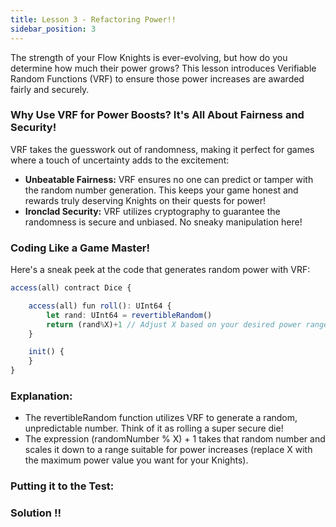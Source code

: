 ```yaml
---
title: Lesson 3 - Refactoring Power!!
sidebar_position: 3
---
```


The strength of your Flow Knights is ever-evolving, but how do you determine how much their power grows? This lesson introduces Verifiable Random Functions (VRF) to ensure those power increases are awarded fairly and securely.

### **Why Use VRF for Power Boosts? It's All About Fairness and Security!**

VRF takes the guesswork out of randomness, making it perfect for games where a touch of uncertainty adds to the excitement:

- **Unbeatable Fairness:** VRF ensures no one can predict or tamper with the random number generation. This keeps your game honest and rewards truly deserving Knights on their quests for power!
- **Ironclad Security:** VRF utilizes cryptography to guarantee the randomness is secure and unbiased. No sneaky manipulation here!

### Coding Like a Game Master!

Here's a sneak peek at the code that generates random power with VRF:

```jsx
access(all) contract Dice {

    access(all) fun roll(): UInt64 {
        let rand: UInt64 = revertibleRandom()
        return (rand%X)+1 // Adjust X based on your desired power range
    }

    init() {
    }
}
```

### **Explanation:**

- The revertibleRandom function utilizes VRF to generate a random, unpredictable number. Think of it as rolling a super secure die!
- The expression (randomNumber % X) + 1 takes that random number and scales it down to a range suitable for power increases (replace X with the maximum power value you want for your Knights).

### **Putting it to the Test:**

### Solution !!

